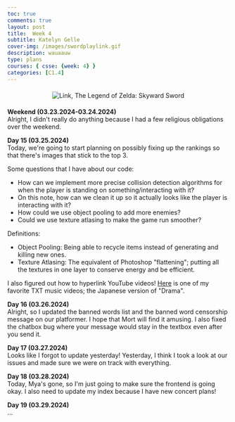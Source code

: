 ```yaml
---
toc: true
comments: true
layout: post
title:  Week 4
subtitle: Katelyn Gelle
cover-img: /images/swordplaylink.gif
description: wauaauw
type: plans
courses: { csse: {week: 4} }
categories: [C1.4]
---
```


<div style="text-align: center; margin-top: 20px; margin-bottom: 20px;">
  <img src="{{site.baseurl}}/images/anito/canyouhearmelink.gif" alt="Link, The Legend of Zelda: Skyward Sword" />
</div>  

**Weekend (03.23.2024-03.24.2024)**  
Alright, I didn't really do anything because I had a few religious obligations over the weekend.  

**Day 15 (03.25.2024)**  
Today, we're going to start planning on possibly fixing up the rankings so that there's images that stick to the top 3.  

Some questions that I have about our code:  
- How can we implement more precise collision detection algorithms for when the player is standing on something/interacting with it?
- On this note, how can we clean it up so it actually looks like the player is interacting with it?
- How could we use object pooling to add more enemies?
- Could we use texture atlasing to make the game run smoother?  

Definitions:
- Object Pooling: Being able to recycle items instead of generating and killing new ones.
- Texture Atlasing: The equivalent of Photoshop "flattening"; putting all the textures in one layer to conserve energy and be efficient.  

I also figured out how to hyperlink YouTube videos! [Here](https://www.youtube.com/watch?v=UUOGVgComrU&ab_channel=HYBELABELS) is one of my favorite TXT music videos; the Japanese version of "Drama".  

**Day 16 (03.26.2024)**  
Alright, so I updated the banned words list and the banned word censorship message on our platformer. I hope that Mort will find it amusing. I also fixed the chatbox bug where your message would stay in the textbox even after you send it.  

**Day 17 (03.27.2024)**  
Looks like I forgot to update yesterday! Yesterday, I think I took a look at our issues and made sure we were on track with everything.  

**Day 18 (03.28.2024)**  
Today, Mya's gone, so I'm just going to make sure the frontend is going okay. I also need to update my index because I have new concert plans!  

**Day 19 (03.29.2024)**  
...